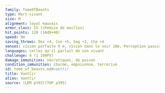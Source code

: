 ```yaml
---
family: TomeOfBeasts
type: Mort-vivant
size: M
alignment: loyal mauvais
armor_class: 15 (chemise de mailles)
hit_points: 120 (16d8+48)
speed: 9m
saving_throws: Dex +4, Con +5, Sag +3, Cha +4
senses: vision parfaite 9 m, vision dans le noir 18m, Perception passive 11
languages: celles qu'il parlait de son vivant
challenge: 4 (1 100PX)
damage_immunities: nécrotiques, de poison
condition_immunities: charmé, empoisonné, terrorisé
id: tome_of_beasts.md#vaettir
title: Vaettir
alias: Vaettir
source: (LDM p393)(TOP p395)
---
```



